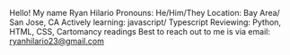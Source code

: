Hello! My name Ryan Hilario
Pronouns: He/Him/They
Location: Bay Area/ San Jose, CA
Actively learning: javascript/ Typescript
Reviewing: Python, HTML, CSS, Cartomancy readings
Best to reach out to me is via email: ryanhilario23@gmail.com
